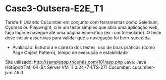 # Case3-Outsera-E2E_T1

Tarefa 1: Usando Cucumber em conjunto com ferramentas como Selenium,
Cypress ou Playwright, crie um teste simples que abra uma aplicação web, faça
login e navegue até uma página específica (ex.: um formulário). O teste deve
incluir assertivas para validar que a navegação foi bem-sucedida.

- Avaliação: Estrutura e clareza dos testes, uso de boas práticas (como Page
Object Pattern), tempo de execução e estabilidade

Site utilizado: http://sampleapp.tricentis.com/101/app.php
Java: Java HotSpot(TM) 64-Bit Server VM 11.0.24+7-LTS-271
Cucumber: cucumber-jvm 7.6.0

